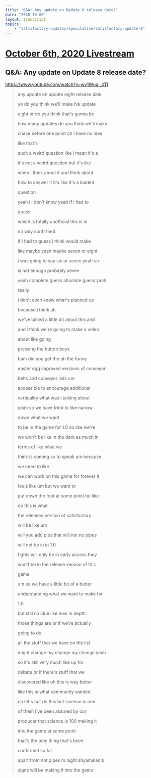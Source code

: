 ```yaml
---
title: "Q&A: Any update on Update 8 release date?"
date: "2020-10-06"
layout: transcript
topics:
    - "satisfactory-updates/speculative/satisfactory-update-8"
---
```

# [October 6th, 2020 Livestream](../2020-10-06.md)
## Q&A: Any update on Update 8 release date?
https://www.youtube.com/watch?v=wv1Wugj_4TI
> any update on update eight release date
> 
> yo do you think we'll make his update
> 
> eight or do you think that's gonna be
> 
> how many updates do you think we'll make
> 
> chase before one point oh i have no idea
> 
> like that's
> 
> such a weird question like i mean it's a
> 
> it's not a weird question but it's like
> 
> when i think about it and think about
> 
> how to answer it it's like it's a loaded
> 
> question
> 
> yeah i i don't know yeah if i had to
> 
> guess
> 
> which is totally unofficial this is in
> 
> no way confirmed
> 
> if i had to guess i think would make
> 
> like maybe yeah maybe seven or eight
> 
> i was going to say six or seven yeah six
> 
> is not enough probably seven
> 
> yeah complete guess absolute guess yeah
> 
> really
> 
> i don't even know what's planned up
> 
> because i think uh
> 
> we've talked a little bit about this and
> 
> and i think we're going to make a video
> 
> about like going
> 
> pressing the button boys
> 
> bam did you get the uh the funny
> 
> easter egg improved versions of conveyor
> 
> belts and conveyor lists um
> 
> accessible to encourage additional
> 
> verticality what was i talking about
> 
> yeah so we have tried to like narrow
> 
> down what we want
> 
> to be in the game for 1.0 so like we're
> 
> we won't be like in the dark as much in
> 
> terms of like what we
> 
> think is coming so to speak um because
> 
> we need to like
> 
> we can work on this game for forever it
> 
> feels like um but we want to
> 
> put down the foot at some point be like
> 
> no this is what
> 
> the released version of satisfactory
> 
> will be like um
> 
> will you add pies that will not no pipes
> 
> will not be in in 1.0
> 
> fights will only be in early access they
> 
> won't be in the release version of this
> 
> game
> 
> um so we have a little bit of a better
> 
> understanding what we want to make for
> 
> 1.0
> 
> but still no clue like how in depth
> 
> those things are or if we're actually
> 
> going to do
> 
> all the stuff that we have on the list
> 
> might change my change my change yeah
> 
> so it's still very much like up for
> 
> debate or if there's stuff that we
> 
> discovered like oh this is way better
> 
> like this is what community wanted
> 
> uh let's not do this but science is one
> 
> of them i've been assured by our
> 
> producer that science is 100 making it
> 
> into the game at some point
> 
> that's the only thing that's been
> 
> confirmed so far
> 
> apart from not pipes m night shyamalan's
> 
> signs will be making it into the game
> 
